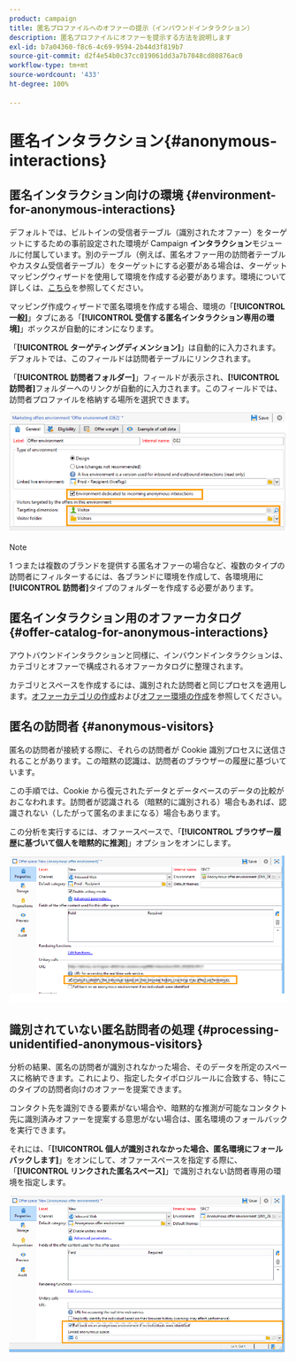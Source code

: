 ```yaml
---
product: campaign
title: 匿名プロファイルへのオファーの提示（インバウンドインタラクション）
description: 匿名プロファイルにオファーを提示する方法を説明します
exl-id: b7a04360-f8c6-4c69-9594-2b44d3f819b7
source-git-commit: d2f4e54b0c37cc019061dd3a7b7048cd80876ac0
workflow-type: tm+mt
source-wordcount: '433'
ht-degree: 100%

---
```


# 匿名インタラクション{#anonymous-interactions}

## 匿名インタラクション向けの環境 {#environment-for-anonymous-interactions}

デフォルトでは、ビルトインの受信者テーブル（識別されたオファー）をターゲットにするための事前設定された環境が Campaign **インタラクション**&#x200B;モジュールに付属しています。別のテーブル（例えば、匿名オファー用の訪問者テーブルやカスタム受信者テーブル）をターゲットにする必要がある場合は、ターゲットマッピングウィザードを使用して環境を作成する必要があります。環境について詳しくは、[こちら](interaction-env.md)を参照してください。

マッピング作成ウィザードで匿名環境を作成する場合、環境の「**[!UICONTROL 一般]**」タブにある「**[!UICONTROL 受信する匿名インタラクション専用の環境]**」ボックスが自動的にオンになります。

「**[!UICONTROL ターゲティングディメンション]**」は自動的に入力されます。デフォルトでは、このフィールドは訪問者テーブルにリンクされます。

「**[!UICONTROL 訪問者フォルダー]**」フィールドが表示され、**[!UICONTROL 訪問者]**&#x200B;フォルダーへのリンクが自動的に入力されます。このフィールドでは、訪問者プロファイルを格納する場所を選択できます。

![](assets/anonymous_environment_option.png)

>[!NOTE]
>
>1 つまたは複数のブランドを提供する匿名オファーの場合など、複数のタイプの訪問者にフィルターするには、各ブランドに環境を作成して、各環境用に&#x200B;**[!UICONTROL 訪問者]**&#x200B;タイプのフォルダーを作成する必要があります。

## 匿名インタラクション用のオファーカタログ {#offer-catalog-for-anonymous-interactions}

アウトバウンドインタラクションと同様に、インバウンドインタラクションは、カテゴリとオファーで構成されるオファーカタログに整理されます。

カテゴリとスペースを作成するには、識別された訪問者と同じプロセスを適用します。[オファーカテゴリの作成](interaction-offer-catalog.md#creating-offer-categories)および[オファー環境の作成](interaction-env.md#creating-an-offer-environment)を参照してください。

## 匿名の訪問者 {#anonymous-visitors}

匿名の訪問者が接続する際に、それらの訪問者が Cookie 識別プロセスに送信されることがあります。この暗黙の認識は、訪問者のブラウザーの履歴に基づいています。

この手順では、Cookie から復元されたデータとデータベースのデータの比較がおこなわれます。訪問者が認識される（暗黙的に識別される）場合もあれば、認識されない（したがって匿名のままになる）場合もあります。

この分析を実行するには、オファースペースで、「**[!UICONTROL ブラウザー履歴に基づいて個人を暗黙的に推測]**」オプションをオンにします。

![](assets/identification_anonymous_visitors.png)

## 識別されていない匿名訪問者の処理 {#processing-unidentified-anonymous-visitors}

分析の結果、匿名の訪問者が識別されなかった場合、そのデータを所定のスペースに格納できます。これにより、指定したタイポロジルールに合致する、特にこのタイプの訪問者向けのオファーを提案できます。

コンタクト先を識別できる要素がない場合や、暗黙的な推測が可能なコンタクト先に識別済みオファーを提案する意思がない場合は、匿名環境のフォールバックを実行できます。

それには、「**[!UICONTROL 個人が識別されなかった場合、匿名環境にフォールバックします]**」をオンにして、オファースペースを指定する際に、「**[!UICONTROL リンクされた匿名スペース]**」で識別されない訪問者専用の環境を指定します。

![](assets/anonymous_to_anonymous_environment.png)
